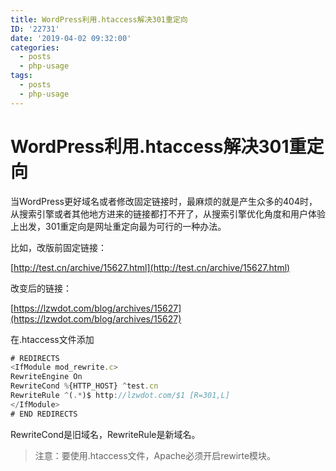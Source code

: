 ```yaml
---
title: WordPress利用.htaccess解决301重定向
ID: '22731'
date: '2019-04-02 09:32:00'
categories:
  - posts
  - php-usage
tags:
  - posts
  - php-usage
---
```


# WordPress利用.htaccess解决301重定向

当WordPress更好域名或者修改固定链接时，最麻烦的就是产生众多的404时，从搜索引擎或者其他地方进来的链接都打不开了，从搜索引擎优化角度和用户体验上出发，301重定向是网址重定向最为可行的一种办法。

比如，改版前固定链接：

[http://test.cn/archive/15627.html](http://test.cn/archive/15627.html)

改变后的链接：

[https://lzwdot.com/blog/archives/15627](https://lzwdot.com/blog/archives/15627)

在.htaccess文件添加

``` js 
# REDIRECTS
<IfModule mod_rewrite.c>
RewriteEngine On
RewriteCond %{HTTP_HOST} ^test.cn
RewriteRule ^(.*)$ http://lzwdot.com/$1 [R=301,L]
</IfModule>
# END REDIRECTS 
```

RewriteCond是旧域名，RewriteRule是新域名。

> 注意：要使用.htaccess文件，Apache必须开启rewirte模块。
 
 
